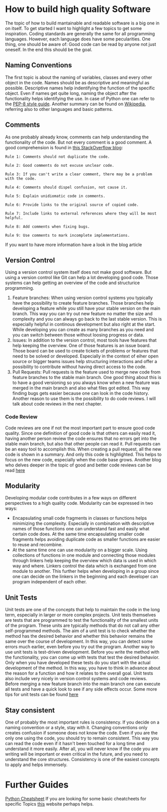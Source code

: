# How to build high quality Software
The topic of how to build mantainable and readable software is a big one in on itself. To get started I want to highlight a few topics to get some inspiration. Coding standards are generally the same for all programming languages. However, each language does have some pecularities. 
One thing, one should be aware of: Good code can be read by anyone not just oneself. In the end this should be the goal.

## Naming Conventions
The first topic is about the naming of variables, classes and every other object in the code. Names should be as descriptive and meaningful as possible. Descriptive names help indentifying the function of the specific object. Even if names get quite long, naming the object after the functionality helps identifying the use.
In case of Python one can refer to the [PEP-8 style guide](https://peps.python.org/pep-0008/).
Another summary can be found on [Wikipedia](https://en.wikipedia.org/wiki/Naming_convention_(programming)), referring also to other languages and basic patterns.

## Comments
As one probably already know, comments can help understanding the functionality of the code. But not every comment is a good comment. 
A good comprehension is found in [this StackOverflow blog](https://stackoverflow.blog/2021/12/23/best-practices-for-writing-code-comments/):

```
Rule 1: Comments should not duplicate the code.

Rule 2: Good comments do not excuse unclear code.

Rule 3: If you can't write a clear comment, there may be a problem with the code.

Rule 4: Comments should dispel confusion, not cause it.

Rule 5: Explain unidiomatic code in comments.

Rule 6: Provide links to the original source of copied code.

Rule 7: Include links to external references where they will be most helpful.

Rule 8: Add comments when fixing bugs.

Rule 9: Use comments to mark incomplete implementations.
```
If you want to have more information have a look in the blog article

## Version Control
Using a version control system itself does not make good software. But using a version control like Git can help a lot developing good code. Those systems can help getting an overview of the code and structurice programming. 
1. Feature branches:
   When using version control systems you typically have the possibility to create feature branches. Those branches help developing a feature while you still have your stable version on the main branch. This way you can try out new feature no matter the size and complexity and you can always go back to the last stable version. This is especially helpful in continous development but also right at the start. While developing you can create as many branches as you need and you can switch between those without loosing progress or data.
2. Issues:
   In addition to the version control, most tools have features that help keeping the overview. One of those features is an issue board. Those board can be used to create tickets of problems or features that need to be solved or developed. Especially in the context of eiher open source or bigger teams issues help structuring interactions and offer a possibility to contribute without having direct access to the code. 
3. Pull Requests:
   Pull requests is the feature used to merge new code from feature branches to the stable main branch. One good thing about this is to have a good versioning so you always know when a new feature was merged in the main branch and also what files got edited. This way finding bugs gets easier because one can look in the code history. Another reason to use them is the possibility to do code reviews. I will talk about code reviews in the next chapter.

### Code Review
Code reviews are one if not the most important part to ensure good code quality. Since one definition of good code is that others can easily read it, having another person review the code ensures that no errors get into the stable main branch, but also that other people can read it. Pull requests can be an easy tool to accomplish this. When creating a pull request, all the new code is shown in a summary. And only this code is highlighted. This helps to focus on the new code, especially when the code base grows. Another blog who delves deeper in the topic of good and better code reviews can be read [here](https://stackoverflow.blog/2019/09/30/how-to-make-good-code-reviews-better/)

## Modularity
Developing modular code contributes in a few ways on different perspectives to a high quality code. Modularity can be expressed in two ways:
- Encapsulating small code fragments in classes or functions helps minimizing the complexity. Especially in combination with descriptive names of those functions one can understand fast and easily what certain code does. At the same time encapsulating smaller code fragments helps avoiding duplicate code as smaller functions are easier to reuse and recombine.
- At the same time one can use modularity on a bigger scale. Using collections of functions in one module and connecting those modules through linkers help keeping the overview which data is used in which way and where. Linkers control the data which is exchanged from one module to another. This further helps when developing in a group since one can decide on the linkers in the beginning and each developer can program independent of each other. 

## Unit Tests
Unit tests are one of the concepts that help to maintain the code in the long term, especially in larger or more complex projects. Unit tests themselves are tests that are programmed to test the functionality of the smallest units of the program. These units are typically methods that do not call any other self-programmed methods. The aim of a unit test is to check whether the method has the desired behavior and whether this behavior remains the same over the course of development. In this way, you can detect some errors much earlier, even before you try out the program. 
Another way to use unit tests is test-driven development. Before you write the method with the functionality, you can come up with tests that test the desired behavior. Only when you have developed these tests do you start with the actual development of the method. In this way, you have to think in advance about the reason for a function and how it relates to the overall goal.
Unit tests also include very nicely in version control systems and code reviews. Before merging a new feature branch into the main branch one can execute all tests and have a quick look to see if any side effects occur. 
Some more tips for unit tests can be found [here](https://leanylabs.com/blog/good-unit-tests/)

## Stay consistent
One of probably the most important rules is consistency. If you decide on a naming convention or a style, stay with it. Changing conventions only creates confusion if someone does not know the code. Even if you are the only one using the code, you should try to remain consistent. This way you can read the code even if it hasn't been touched for a long time and understand it more easily. After all, you will never know if the code you are writing will be important or even critical in the future, and you need to understand the core structures. Consistency is one of the easiest concepts to apply and helps immensely.

# Further Guides
[Python Cheatsheet](https://github.com/gto76/python-cheatsheet?tab=readme-ov-file)
If you are looking for some basic cheatcheets for specific Topics [this](https://cheatography.com/programming/) website perhaps helps.
